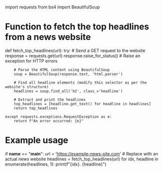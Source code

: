 import requests
from bs4 import BeautifulSoup

# Function to fetch the top headlines from a news website
def fetch_top_headlines(url):
    try:
        # Send a GET request to the website
        response = requests.get(url)
        response.raise_for_status()  # Raise an exception for HTTP errors

        # Parse the HTML content using BeautifulSoup
        soup = BeautifulSoup(response.text, 'html.parser')

        # Find all headline elements (modify this selector as per the website's structure)
        headlines = soup.find_all('h2', class_='headline')

        # Extract and print the headlines
        top_headlines = [headline.get_text() for headline in headlines]
        return top_headlines

    except requests.exceptions.RequestException as e:
        return f"An error occurred: {e}"

# Example usage
if __name__ == "__main__":
    url = 'https://example-news-site.com'  # Replace with an actual news website
    headlines = fetch_top_headlines(url)
    for idx, headline in enumerate(headlines, 1):
        print(f"{idx}. {headline}")
